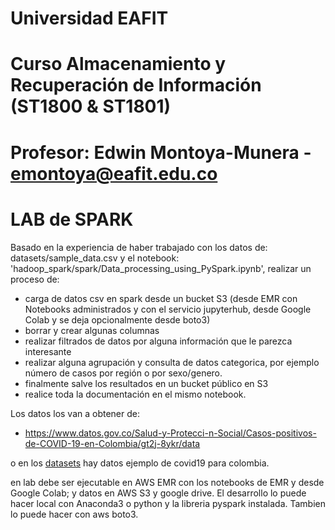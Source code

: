 # Universidad EAFIT
# Curso Almacenamiento y Recuperación de Información (ST1800 & ST1801)
# Profesor: Edwin Montoya-Munera - emontoya@eafit.edu.co


# LAB  de SPARK

Basado en la experiencia de haber trabajado con los datos de: datasets/sample_data.csv y el notebook: 'hadoop_spark/spark/Data_processing_using_PySpark.ipynb', 
realizar un proceso de:

* carga de datos csv en spark desde un bucket S3 (desde EMR con Notebooks administrados y con el servicio jupyterhub, desde Google Colab y se deja opcionalmente desde boto3)
* borrar y crear algunas columnas
* realizar filtrados de datos por alguna información que le parezca interesante
* realizar alguna agrupación y consulta de datos categorica, por ejemplo número de casos por región o por sexo/genero.
* finalmente salve los resultados en un bucket público en S3
* realice toda la documentación en el mismo notebook.

Los datos los van a obtener de:

* https://www.datos.gov.co/Salud-y-Protecci-n-Social/Casos-positivos-de-COVID-19-en-Colombia/gt2j-8ykr/data

o en los [datasets](datasets) hay datos ejemplo de covid19 para colombia.

en lab debe ser ejecutable en AWS EMR con los notebooks de EMR y desde Google Colab; y datos en AWS S3 y google drive. El desarrollo lo puede hacer local con Anaconda3 o python y la libreria pyspark instalada. Tambien lo puede hacer con aws boto3.


